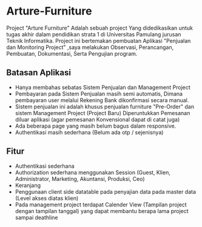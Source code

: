 # Arture-Furniture
Project "Arture Furniture" Adalah sebuah project Yang didedikasikan untuk tugas akhir dalam pendidikan strata 1 di Universitas Pamulang jurusan Teknik Informatika. 
Project ini bertemakan pembuatan Aplikasi "Penjualan dan Monitoring Project" ,saya melakukan Observasi, Perancangan, Pembuatan, Dokumentasi, Serta Pengujian program.

## Batasan Aplikasi
- Hanya membahas sebatas Sistem Penjualan dan Management Project
- Pembayaran pada Sistem Penjualan masih semi automatis, Dimana pembayaran user melalui Rekening Bank dikonfirmasi secara manual.
- Sistem penjualan ini adalah khusus penjualan furniture "Pre-Order" dan sistem Management Project (Project Baru) Diperuntukkan Pemesanan diluar aplikasi (agar pemesanan Konvensional dapat di catat juga)
- Ada beberapa page yang masih belum bagus dalam responsive.
- Authentikasi masih sederhana (Belum ada otp / sejenisnya)

## Fitur
- Authentikasi sederhana
- Authorization sederhana menggunakan Session (Guest, Klien, Administrator, Marketing, Akuntansi, Produksi, Ceo)
- Keranjang
- Penggunaan client side datatable pada penyajian data pada master data (Level akses diatas klien)
- Pada management project terdapat Calender View (Tampilan project dengan tampilan tanggal) yang dapat membantu berapa lama project sampai deathline


